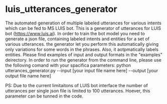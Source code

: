 # luis_utterances_generator
The automated generation of multiple  labeled utterances for various intents which can be fed to MS LUIS bot. 
This is a generator of utterances for LUIS bot (https://www.luis.ai).
In order to train the bot model you need to generate a json file, containing labeled intents and entities for a set of various utterances.
the generator let you perform this automatically giving only variations for some words in the phrases.
Also, it aotpmatically labels entities.
Please find examples of input and output formats in the "examples" deirectory.
In order to run the generator from the command line, please use the folloving comand with your spacifica parameters:
python utterances_generator.py  --input [your input file name here] --output [your output file name here]

PS: Due to the current limitaitons of LUIS bot interface the number of utterances per single json file is limited to 100 utterances. Hoever, this parameter can be tunned in the code.
